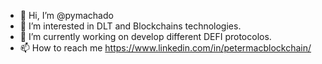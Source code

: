 - 👋 Hi, I’m @pymachado
- 👀 I’m interested in DLT and Blockchains technologies.
- 🌱 I’m currently working on develop different DEFI protocolos.
- 📫 How to reach me https://www.linkedin.com/in/petermacblockchain/

<!---
pymachado/pymachado is a ✨ special ✨ repository because its `README.md` (this file) appears on your GitHub profile.
You can click the Preview link to take a look at your changes.
--->
